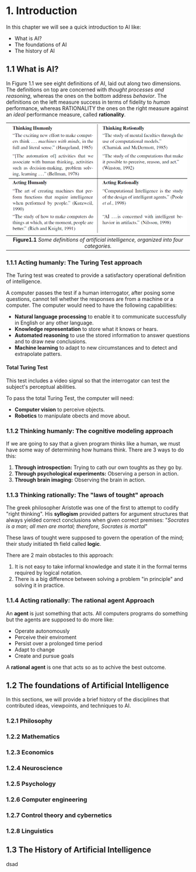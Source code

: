 # 1. Introduction
In this chapter we will see a quick introduction to AI like:
- What is AI?
- The foundations of AI
- The history of AI

## 1.1 What is AI?
In Figure 1.1 we see eight definitions of AI, laid out along two dimensions. The definitions on top are concerned with *thought processes and reasoning*, whereas the ones on the bottom address *behavior*. The definitions on the left measure success in terms of fidelity to *human* performance, whereas RATIONALITY the ones on the right measure against an *ideal* performance measure, called **rationality**.

| ![Figure-1.1.jpg](../img/figure1_1.png) |
|:--:|
| **Figure1.1** *Some definitions of artificial intelligence, organized into four categories.* |

### 1.1.1 Acting humanly: The Turing Test approach
The Turing test was created to provide a satisfactory operational definition of intelligence.

A computer passes the test if a human interrogator, after posing some questions, cannot tell whether the responses are from a machine or a computer. The computer would need to have the following capabilities:
- **Natural language processing** to enable it to communicate successfully in English or any other language.
- **Knowledge representation** to store what it knows or hears.
- **Automated reasoning** to use the stored information to answer questions and to draw new conclusions.
- **Machine learning** to adapt to new circumstances and to detect and extrapolate patters.

#### Total Turing Test
This test includes a video signal so that the interrogator can test the subject's perceptual abilities.

To pass the total Turing Test, the computer will need:
- **Computer vision** to perceive objects.
- **Robotics** to manipulate obects and move about.

### 1.1.2 Thinking humanly: The cognitive modeling approach
If we are going to say that a given program thinks like a human, we must have some way of determining how humans think. There are 3 ways to do this:
1. **Through introspection:** Trying to cath our own toughts as they go by.
2. **Through psychological experiments:** Observing a person in action.
3. **Through brain imaging:** Observing the brain in action.

### 1.1.3 Thinking rationally: The "laws of tought" aproach
The greek philosopher Aristotle was one of the first to attempt to codify "right thinking". His **syllogism** provided patters for argument structures that always yielded correct conclusions when given correct premises: "*Socrates is a man; all men are mortal; therefore, Socrates is mortal*"

These laws of tought were supposed to govern the operation of the mind; their study initiated th field called **logic**.

There are 2 main obstacles to this approach:
1. It is not easy to take informal knowledge and state it in the formal terms required by logical notation.
2. There is a big difference between solving a problem "in principle" and solving it in practice.

### 1.1.4 Acting rationally: The rational agent Approach
An **agent** is just something that acts. All computers programs do something but the agents are supposed to do more like:
- Operate autonomously
- Perceive their enviroment
- Persist over a prolonged time period
- Adapt to change
- Create and pursue goals

A **rational agent** is one that acts so as to achive the best outcome.

## 1.2 The foundations of Artificial Intelligence
In this sections, we will provide a brief history of the disciplines that contributed ideas, viewpoints, and techniques to AI.

### 1.2.1 Philosophy
### 1.2.2 Mathematics
### 1.2.3 Economics
### 1.2.4 Neuroscience
### 1.2.5 Psychology
### 1.2.6 Computer engineering
### 1.2.7 Control theory and cybernetics
### 1.2.8 Linguistics

## 1.3 The History of Artificial Intelligence
dsad

